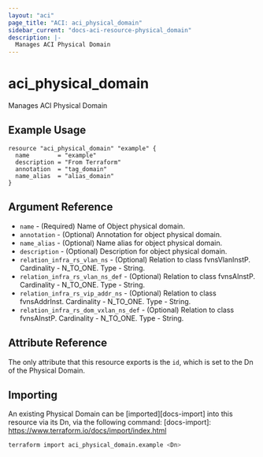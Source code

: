 ```yaml
---
layout: "aci"
page_title: "ACI: aci_physical_domain"
sidebar_current: "docs-aci-resource-physical_domain"
description: |-
  Manages ACI Physical Domain
---
```


# aci_physical_domain #

Manages ACI Physical Domain

## Example Usage ##

```hcl
resource "aci_physical_domain" "example" {
  name        = "example"
  description = "From Terraform"
  annotation  = "tag_domain"
  name_alias  = "alias_domain"
}
```

## Argument Reference ##

* `name` - (Required) Name of Object physical domain.
* `annotation` - (Optional) Annotation for object physical domain.
* `name_alias` - (Optional) Name alias for object physical domain.
* `description` - (Optional) Description for object physical domain.
* `relation_infra_rs_vlan_ns` - (Optional) Relation to class fvnsVlanInstP. Cardinality - N_TO_ONE. Type - String.
* `relation_infra_rs_vlan_ns_def` - (Optional) Relation to class fvnsAInstP. Cardinality - N_TO_ONE. Type - String.
* `relation_infra_rs_vip_addr_ns` - (Optional) Relation to class fvnsAddrInst. Cardinality - N_TO_ONE. Type - String.
* `relation_infra_rs_dom_vxlan_ns_def` - (Optional) Relation to class fvnsAInstP. Cardinality - N_TO_ONE. Type - String.

## Attribute Reference ##

The only attribute that this resource exports is the `id`, which is set to the
Dn of the Physical Domain.

## Importing ##

An existing Physical Domain can be [imported][docs-import] into this resource via its Dn, via the following command:
[docs-import]: <https://www.terraform.io/docs/import/index.html>

```bash
terraform import aci_physical_domain.example <Dn>
```
